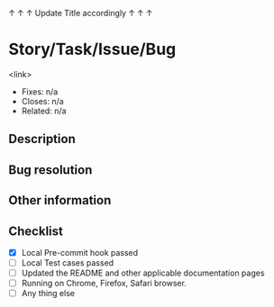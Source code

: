 ↑ ↑ ↑ Update Title accordingly  ↑ ↑ ↑
# Story/Task/Issue/Bug 
\<link\>       

- Fixes: n/a
- Closes: n/a
- Related: n/a


## Description 

## Bug resolution 

## Other information

## Checklist
 - [x] Local Pre-commit hook passed
 - [ ] Local Test cases passed
 - [ ] Updated the README and other applicable documentation pages
 - [ ] Running on Chrome, Firefox, Safari browser.
 - [ ] Any thing else
